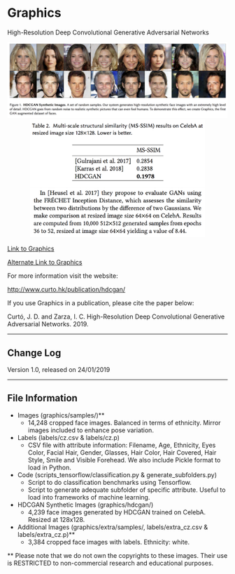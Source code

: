# Graphics

High-Resolution Deep Convolutional Generative Adversarial Networks

<p align="center">
<img src="hdcgan.png" width="800">
<img src="HDCGAN_table.png" width="400">
<img src="frechet.png" width="400">
</p>

<a href="https://drive.google.com/file/d/1KM_aBTICkLqKUhV8sDhaGShtzP8EJCIY/view?usp=sharing">Link to Graphics</a>

<a href="http://naver.me/xgYrbq02">Alternate Link to Graphics</a>

For more information visit the website:

  http://www.curto.hk/publication/hdcgan/

If you use Graphics in a publication, please cite the paper below:

Curtó, J. D. and Zarza, I. C.
High-Resolution Deep Convolutional Generative Adversarial Networks. 2019.

--------------------------------------------------------
Change Log
--------------------------------------------------------

Version 1.0, released on 24/01/2019

--------------------------------------------------------
File Information
--------------------------------------------------------

- Images (graphics/samples/)**
  - 14,248 cropped face images. Balanced in terms of ethnicity. Mirror images included to enhance pose variation.
- Labels (labels/cz.csv & labels/cz.p)
  - CSV file with attribute information: Filename, Age, Ethnicity, Eyes Color, Facial Hair, Gender, Glasses, Hair Color, Hair Covered, Hair Style, Smile and Visible Forehead.
We also include Pickle format to load in Python.
- Code (scripts_tensorflow/classification.py & generate_subfolders.py)
  - Script to do classification benchmarks using Tensorflow.
  - Script to generate adequate subfolder of specific attribute. Useful to load into frameworks of machine learning.
- HDCGAN Synthetic Images (graphics/hdcgan/)
  - 4,239 face images generated by HDCGAN trained on CelebA. Resized at 128x128.
- Additional Images (graphics/extra/samples/, labels/extra_cz.csv & labels/extra_cz.p)**
  - 3,384 cropped face images with labels. Ethnicity: white.

** Please note that we do not own the copyrights to these images. Their use is RESTRICTED to non-commercial research and educational purposes.
